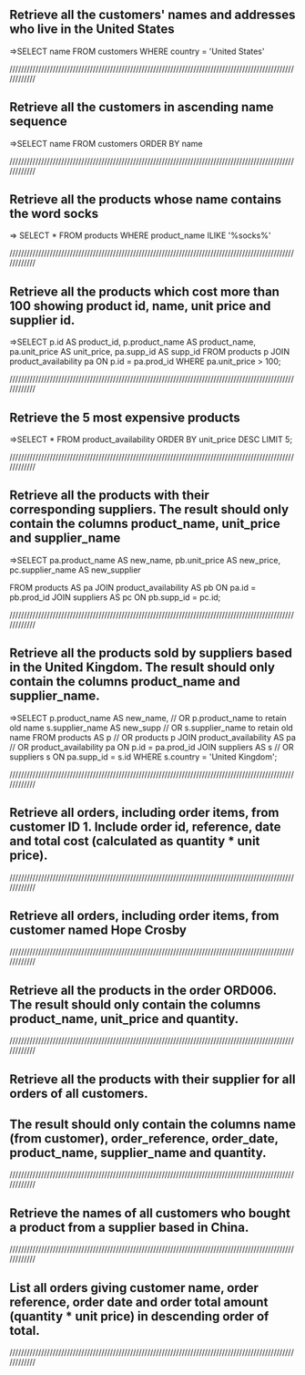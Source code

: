 

## Retrieve all the customers' names and addresses who live in the United States

=>SELECT name FROM customers WHERE country = 'United States'

////////////////////////////////////////////////////////////////////////////////////////////////////////////

## Retrieve all the customers in ascending name sequence

=>SELECT name FROM customers ORDER BY name

////////////////////////////////////////////////////////////////////////////////////////////////////////////

## Retrieve all the products whose name contains the word socks

=> SELECT * FROM products WHERE product_name ILIKE '%socks%'

////////////////////////////////////////////////////////////////////////////////////////////////////////////

## Retrieve all the products which cost more than 100 showing product id, name, unit price and supplier id.

=>SELECT
    p.id AS product_id,
    p.product_name AS product_name,
    pa.unit_price AS unit_price,
    pa.supp_id AS supp_id
FROM
    products p
JOIN
    product_availability pa
ON
    p.id = pa.prod_id
WHERE
    pa.unit_price > 100;

////////////////////////////////////////////////////////////////////////////////////////////////////////////
    
## Retrieve the 5 most expensive products

=>SELECT * FROM product_availability ORDER BY unit_price DESC LIMIT 5;

////////////////////////////////////////////////////////////////////////////////////////////////////////////

## Retrieve all the products with their corresponding suppliers. The result should only contain the columns product_name, unit_price and supplier_name

=>SELECT 
pa.product_name AS new_name, 
pb.unit_price AS new_price, 
pc.supplier_name AS new_supplier

FROM 
products AS pa JOIN product_availability AS pb 
ON pa.id = pb.prod_id 
JOIN suppliers AS pc ON 
pb.supp_id = pc.id;

////////////////////////////////////////////////////////////////////////////////////////////////////////////

## Retrieve all the products sold by suppliers based in the United Kingdom. The result should only contain the columns product_name and supplier_name.

=>SELECT
    p.product_name AS new_name,  //  OR p.product_name to retain old name
    s.supplier_name AS new_supp  // OR s.supplier_name to retain old name
FROM
    products AS p // OR products p
JOIN
    product_availability AS pa // OR product_availability pa
ON
    p.id = pa.prod_id 
JOIN
    suppliers AS s // OR suppliers s
ON
    pa.supp_id = s.id
WHERE
    s.country = 'United Kingdom';

////////////////////////////////////////////////////////////////////////////////////////////////////////////

## Retrieve all orders, including order items, from customer ID 1. Include order id, reference, date and total cost (calculated as quantity * unit price).

////////////////////////////////////////////////////////////////////////////////////////////////////////////

## Retrieve all orders, including order items, from customer named Hope Crosby

////////////////////////////////////////////////////////////////////////////////////////////////////////////

## Retrieve all the products in the order ORD006. The result should only contain the columns product_name, unit_price and quantity.

////////////////////////////////////////////////////////////////////////////////////////////////////////////

## Retrieve all the products with their supplier for all orders of all customers. 
## The result should only contain the columns name (from customer), order_reference, order_date, product_name, supplier_name and quantity.

////////////////////////////////////////////////////////////////////////////////////////////////////////////

## Retrieve the names of all customers who bought a product from a supplier based in China.

////////////////////////////////////////////////////////////////////////////////////////////////////////////

## List all orders giving customer name, order reference, order date and order total amount (quantity * unit price) in descending order of total.

////////////////////////////////////////////////////////////////////////////////////////////////////////////



